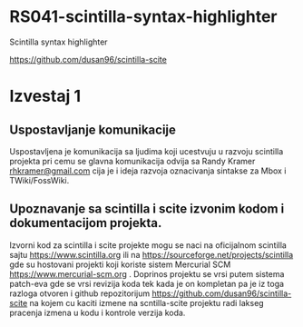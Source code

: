 # RS041-scintilla-syntax-highlighter
Scintilla syntax highlighter

https://github.com/dusan96/scintilla-scite

# Izvestaj 1

## Uspostavljanje komunikacije

Uspostavljena je komunikacija sa ljudima koji ucestvuju u razvoju scintilla projekta pri cemu se glavna komunikacija odvija sa Randy Kramer rhkramer@gmail.com cija je i ideja razvoja oznacivanja sintakse za Mbox i TWiki/FossWiki.

## Upoznavanje sa scintilla i scite izvonim kodom i dokumentacijom projekta.

Izvorni kod za scintilla i scite projekte mogu se naci na oficijalnom scintilla sajtu https://www.scintilla.org ili na https://sourceforge.net/projects/scintilla gde su hostovani projekti koji koriste sistem Mercurial SCM https://www.mercurial-scm.org . Doprinos projektu se vrsi putem sistema patch-eva gde se vrsi revizija koda tek kada je on kompletan pa je iz toga razloga otvoren i github repozitorijum https://github.com/dusan96/scintilla-scite na kojem cu kaciti izmene na scntilla-scite projektu radi lakseg pracenja izmena u kodu i kontrole verzija koda.



